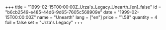 +++
title = "1999-02-15T00:00:00Z_Urza's_Legacy_Unearth_[en]_false"
id = "b6cb2549-e485-44d6-9d65-7605c568909e"
date = "1999-02-15T00:00:00Z"
name = "Unearth"
lang = ["en"]
price = "1.58"
quantity = 4
foil = false
set = "Urza's Legacy"
+++
